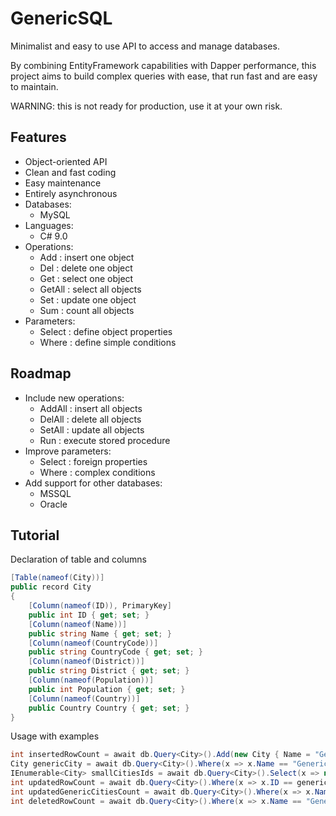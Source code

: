 # GenericSQL

Minimalist and easy to use API to access and manage databases.

By combining EntityFramework capabilities with Dapper performance, this project aims to build complex queries with ease, that run fast and are easy to maintain.

WARNING: this is not ready for production, use it at your own risk.

## Features

* Object-oriented API
* Clean and fast coding
* Easy maintenance
* Entirely asynchronous
* Databases:
  * MySQL
* Languages:
  * C# 9.0
* Operations:
  * Add : insert one object
  * Del : delete one object
  * Get : select one object
  * GetAll : select all objects
  * Set : update one object
  * Sum : count all objects
* Parameters:
  * Select : define object properties
  * Where : define simple conditions

## Roadmap

* Include new operations:
  * AddAll : insert all objects
  * DelAll : delete all objects
  * SetAll : update all objects
  * Run : execute stored procedure
* Improve parameters:
  * Select : foreign properties
  * Where : complex conditions
* Add support for other databases:
  * MSSQL
  * Oracle

## Tutorial

Declaration of table and columns
```c#
[Table(nameof(City))]
public record City
{
    [Column(nameof(ID)), PrimaryKey]
    public int ID { get; set; }
    [Column(nameof(Name))]
    public string Name { get; set; }
    [Column(nameof(CountryCode))]
    public string CountryCode { get; set; }
    [Column(nameof(District))]
    public string District { get; set; }
    [Column(nameof(Population))]
    public int Population { get; set; }
    [Column(nameof(Country))]
    public Country Country { get; set; }
}
```

Usage with examples
```c#
int insertedRowCount = await db.Query<City>().Add(new City { Name = "Generic City", Population = 1234 });
City genericCity = await db.Query<City>().Where(x => x.Name == "Generic City" && x.Population == 1234).Select(x => new { x.ID, x.Name, x.Population }).Get();
IEnumerable<City> smallCitiesIds = await db.Query<City>().Select(x => new { x.ID }).Where(x => x.Population < 10000).GetAll();
int updatedRowCount = await db.Query<City>().Where(x => x.ID == genericCity.ID).Set(genericCity with { Name = "Updated Generic City" });
int updatedGenericCitiesCount = await db.Query<City>().Where(x => x.Name == "Updated Generic City").Sum();
int deletedRowCount = await db.Query<City>().Where(x => x.Name == "Generic City").Del();
```
